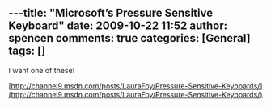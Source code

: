 ---title: "Microsoft’s Pressure Sensitive Keyboard"
date: 2009-10-22 11:52
author: spencen
comments: true
categories: [General]
tags: []
---
I want one of these!
  

[http://channel9.msdn.com/posts/LauraFoy/Pressure-Sensitive-Keyboards/](http://channel9.msdn.com/posts/LauraFoy/Pressure-Sensitive-Keyboards/)


